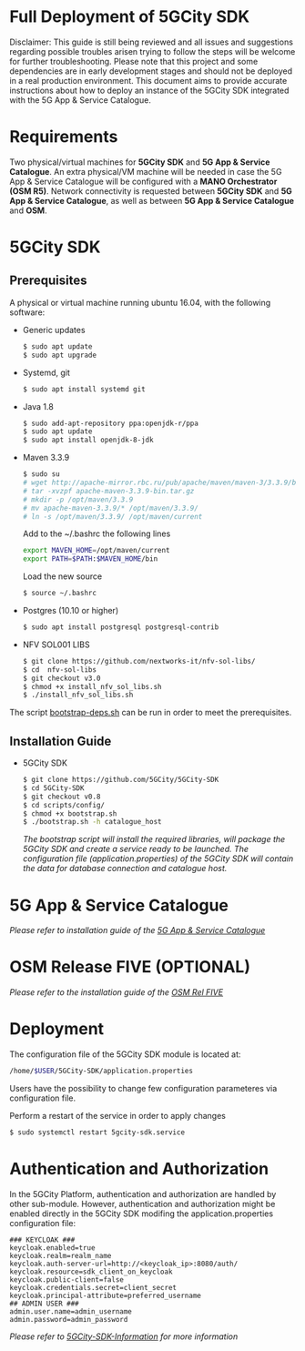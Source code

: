 # Full Deployment of 5GCity SDK

Disclaimer: This guide is still being reviewed and all issues and suggestions regarding possible troubles arisen trying to follow the steps will be welcome for further troubleshooting. Please note that this project and some dependencies are in early development stages and should not be deployed in a real production environment.
This document aims to provide accurate instructions about how to deploy an instance of the 5GCity SDK integrated with the 5G App & Service Catalogue.

# Requirements
Two physical/virtual machines for **5GCity SDK** and **5G App & Service Catalogue**. 
An extra physical/VM machine will be needed in case the 5G App & Service Catalogue will be configured with a **MANO Orchestrator (OSM R5)**.
Network connectivity is requested between **5GCity SDK** and **5G App & Service Catalogue**, as well as between **5G App & Service Catalogue** and **OSM**. 

# 5GCity SDK
## Prerequisites
A physical or virtual machine running ubuntu 16.04, with the following software:
 - Generic updates
    ```sh
    $ sudo apt update
    $ sudo apt upgrade
    
    ```

 - Systemd, git 
    ```sh
   $ sudo apt install systemd git
   
    ```

 - Java 1.8
    ```sh
    $ sudo add-apt-repository ppa:openjdk-r/ppa
    $ sudo apt update
    $ sudo apt install openjdk-8-jdk 
    
    ```
    
 - Maven 3.3.9
    ```sh
    $ sudo su
    # wget http://apache-mirror.rbc.ru/pub/apache/maven/maven-3/3.3.9/binaries/apache-maven-3.3.9-bin.tar.gz
    # tar -xvzpf apache-maven-3.3.9-bin.tar.gz
    # mkdir -p /opt/maven/3.3.9
    # mv apache-maven-3.3.9/* /opt/maven/3.3.9/
    # ln -s /opt/maven/3.3.9/ /opt/maven/current
    
    ```

    Add to the ~/.bashrc the following lines
    ```sh
    export MAVEN_HOME=/opt/maven/current
    export PATH=$PATH:$MAVEN_HOME/bin
    
    ```

    Load the new source
    ```sh
    $ source ~/.bashrc
    
    ```

 - Postgres (10.10 or higher)
    ```sh
    $ sudo apt install postgresql postgresql-contrib 
    
    ```
 - NFV SOL001 LIBS
    ```sh
    $ git clone https://github.com/nextworks-it/nfv-sol-libs/
    $ cd  nfv-sol-libs
    $ git checkout v3.0
    $ chmod +x install_nfv_sol_libs.sh
    $ ./install_nfv_sol_libs.sh
    
    ```
The script [bootstrap-deps.sh] can be run in order to meet the prerequisites.

## Installation Guide
 - 5GCity SDK
    ```sh
    $ git clone https://github.com/5GCity/5GCity-SDK
    $ cd 5GCity-SDK
    $ git checkout v0.8
    $ cd scripts/config/
    $ chmod +x bootstrap.sh
    $ ./bootstrap.sh -h catalogue_host 
    
    ```

    *The bootstrap script will install the required libraries, will package the 5GCity SDK and create a service ready to be launched. The configuration file (application.properties) of the 5GCity SDK will contain the data for database connection and catalogue host.*

# 5G App & Service Catalogue
*Please refer to installation guide of the [5G App & Service Catalogue]*

# OSM Release FIVE (OPTIONAL)
*Please refer to the installation guide of the [OSM Rel FIVE]*

# Deployment
The configuration file of the 5GCity SDK module is located at: 

  ```sh
  /home/$USER/5GCity-SDK/application.properties
  
  ```
Users have the possibility to change few configuration parameteres via configuration file.

Perform a restart of the service in order to apply changes

  ```sh
  $ sudo systemctl restart 5gcity-sdk.service

  ```

# Authentication and Authorization
In the 5GCity Platform, authentication and authorization are handled by other sub-module.
However, authentication and authorization might be enabled directly in the 5GCity SDK modifing the application.properties configuration file:
  
  ```
  ### KEYCLOAK ###
  keycloak.enabled=true
  keycloak.realm=realm_name
  keycloak.auth-server-url=http://<keycloak_ip>:8080/auth/
  keycloak.resource=sdk_client_on_keycloak
  keycloak.public-client=false
  keycloak.credentials.secret=client_secret
  keycloak.principal-attribute=preferred_username
  ## ADMIN USER ###
  admin.user.name=admin_username
  admin.password=admin_password
  
  ```
*Please refer to [5GCity-SDK-Information] for more information* 

[//]: #
[5G App & Service Catalogue]: https://github.com/nextworks-it/5g-catalogue
[OSM Rel FIVE]: https://osm.etsi.org/wikipub/index.php/OSM_Release_FIVE#Install_OSM
[bootstrap-deps.sh]: ../scripts/config/bootstrap-deps.sh
[5GCity-SDK-Information]: 5GCity-SDK-Information.txt

